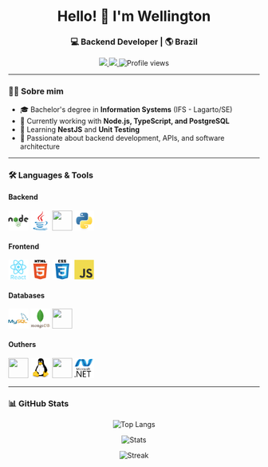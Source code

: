 <h1 align="center">Hello! 👋 I'm Wellington</h1>
<h3 align="center">💻 Backend Developer | 🌎 Brazil</h3>

<p align="center">
  <a href="https://www.linkedin.com/in/wellingtoncarvalhosilva" target="_blank">
    <img src="https://img.shields.io/badge/-LinkedIn-%230077B5?style=for-the-badge&logo=linkedin&logoColor=white"/>
  </a>
  <a href="mailto:wellingtonsilva112000@gmail.com">
    <img src="https://img.shields.io/badge/-Email-%23333?style=for-the-badge&logo=gmail&logoColor=white"/>
  </a>
  <img src="https://komarev.com/ghpvc/?username=wellington-silva&color=blue" alt="Profile views"/>
</p>

---

### 👨‍💻 Sobre mim
- 🎓 Bachelor's degree in **Information Systems** (IFS - Lagarto/SE)  
- 🔭 Currently working with **Node.js, TypeScript, and PostgreSQL**  
- 🌱 Learning **NestJS** and **Unit Testing**  
- 🚀 Passionate about backend development, APIs, and software architecture   

---

### 🛠️ Languages & Tools

#### Backend
<p>
  <img src="https://raw.githubusercontent.com/devicons/devicon/master/icons/nodejs/nodejs-original-wordmark.svg" width="40" height="40"/>
  <img src="https://raw.githubusercontent.com/devicons/devicon/master/icons/java/java-original.svg" width="40" height="40"/>
  <img src="https://www.vectorlogo.zone/logos/springio/springio-icon.svg" width="40" height="40"/>
  <img src="https://raw.githubusercontent.com/devicons/devicon/master/icons/python/python-original.svg" width="40" height="40"/>
</p>

#### Frontend
<p>
  <img src="https://raw.githubusercontent.com/devicons/devicon/master/icons/react/react-original-wordmark.svg" width="40" height="40"/>
  <img src="https://raw.githubusercontent.com/devicons/devicon/master/icons/html5/html5-original-wordmark.svg" width="40" height="40"/>
  <img src="https://raw.githubusercontent.com/devicons/devicon/master/icons/css3/css3-original-wordmark.svg" width="40" height="40"/>
  <img src="https://raw.githubusercontent.com/devicons/devicon/master/icons/javascript/javascript-original.svg" width="40" height="40"/>
</p>

#### Databases
<p>
  <img src="https://raw.githubusercontent.com/devicons/devicon/master/icons/mysql/mysql-original-wordmark.svg" width="40" height="40"/>
  <img src="https://raw.githubusercontent.com/devicons/devicon/master/icons/mongodb/mongodb-original-wordmark.svg" width="40" height="40"/>
  <img src="https://www.svgrepo.com/show/303229/microsoft-sql-server-logo.svg" width="40" height="40"/>
</p>

#### Outhers
<p>
  <img src="https://www.vectorlogo.zone/logos/git-scm/git-scm-icon.svg" width="40" height="40"/>
  <img src="https://raw.githubusercontent.com/devicons/devicon/master/icons/linux/linux-original.svg" width="40" height="40"/>
  <img src="https://www.vectorlogo.zone/logos/heroku/heroku-icon.svg" width="40" height="40"/>
  <img src="https://raw.githubusercontent.com/devicons/devicon/master/icons/dot-net/dot-net-original-wordmark.svg" width="40" height="40"/>
</p>

---

### 📊 GitHub Stats
<p align="center">
  <img src="https://github-readme-stats.vercel.app/api/top-langs?username=wellington-silva&show_icons=true&locale=pt-br&layout=compact&langs_count=7&theme=dracula" alt="Top Langs"/>
</p>

<p align="center">
  <img src="https://github-readme-stats.vercel.app/api?username=wellington-silva&show_icons=true&theme=dracula&locale=pt-br&include_all_commits=true&count_private=true" alt="Stats"/>
</p>

<p align="center">
  <img src="https://github-readme-streak-stats.herokuapp.com/?user=wellington-silva&theme=dracula" alt="Streak"/>
</p>
